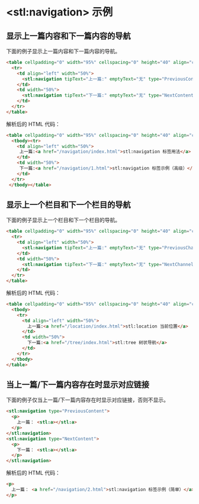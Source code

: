 # &lt;stl:navigation&gt; 示例

## 显示上一篇内容和下一篇内容的导航

下面的例子显示上一篇内容和下一篇内容的导航。

```html
<table cellpadding="0" width="95%" cellspacing="0" height="40" align="center">
  <tr>
    <td align="left" width="50%">
      <stl:navigation tipText="上一篇:" emptyText="无" type="PreviousContent"></stl:navigation>
    </td>
    <td width="50%">
      <stl:navigation tipText="下一篇:" emptyText="无" type="NextContent"></stl:navigation>
    </td>
  </tr>
</table>
```

解析后的 HTML 代码：

```html
<table cellpadding="0" width="95%" cellspacing="0" height="40" align="center">
  <tbody><tr>
    <td align="left" width="50%">
     上一篇:<a href="/navigation/index.html">stl:navigation 标签用法</a>
    </td>
    <td width="50%">
     下一篇:<a href="/navigation/1.html">stl:navigation 标签示例（高级）</a>
    </td>
  </tr>
 </tbody></table>
```

## 显示上一个栏目和下一个栏目的导航

下面的例子显示上一个栏目和下一个栏目的导航。

```html
<table cellpadding="0" width="95%" cellspacing="0" height="40" align="center">
  <tr>
    <td align="left" width="50%">
      <stl:navigation tipText="上一篇:" emptyText="无" type="PreviousChannel"></stl:navigation>
    </td>
    <td width="50%">
      <stl:navigation tipText="下一篇:" emptyText="无" type="NextChannel"></stl:navigation>
    </td>
  </tr>
</table>
```

解析后的 HTML 代码：

```html
<table cellpadding="0" width="95%" cellspacing="0" height="40" align="center">
  <tbody>
    <tr>
      <td align="left" width="50%">
        上一篇:<a href="/location/index.html">stl:location 当前位置</a>
      </td>
      <td width="50%">
        下一篇:<a href="/tree/index.html">stl:tree 树状导航</a>
      </td>
    </tr>
  </tbody>
</table>
```

## 当上一篇/下一篇内容存在时显示对应链接

下面的例子仅当上一篇/下一篇内容存在时显示对应链接，否则不显示。

```html
<stl:navigation type="PreviousContent">
  <p>
    上一篇： <stl:a></stl:a>
  </p>
</stl:navigation>
<stl:navigation type="NextContent">
  <p>
    下一篇： <stl:a></stl:a>
  </p>
</stl:navigation>
```

解析后的 HTML 代码：

```html
<p>
  上一篇： <a href="/navigation/2.html">stl:navigation 标签示例（简单）</a>
</p>
```
